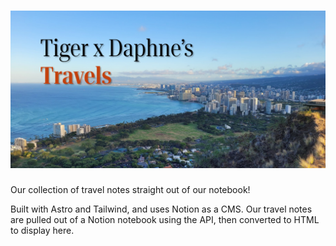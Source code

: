 # ![Tiger x Daphne's Travels](public/social.jpg)

Our collection of travel notes straight out of our notebook!

Built with Astro and Tailwind, and uses Notion as a CMS. Our travel notes are pulled out of a Notion notebook using the API, then converted to HTML to display here.
